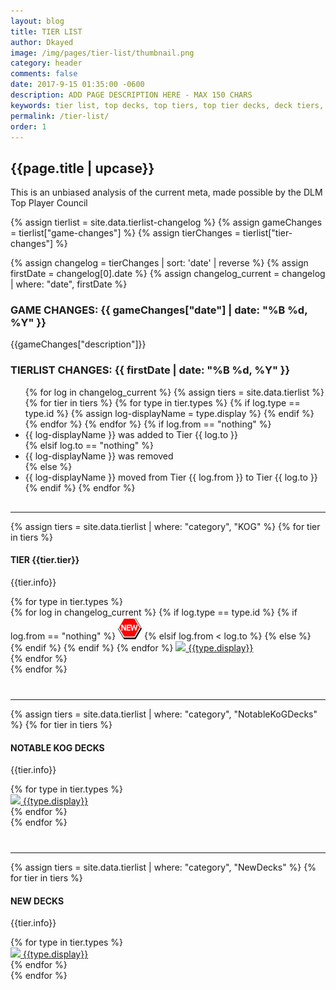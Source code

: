 ```yaml
---
layout: blog
title: TIER LIST
author: Dkayed
image: /img/pages/tier-list/thumbnail.png
category: header
comments: false
date: 2017-9-15 01:35:00 -0600
description: ADD PAGE DESCRIPTION HERE - MAX 150 CHARS
keywords: tier list, top decks, top tiers, top tier decks, deck tiers, deck ranks, deck types, best decks, new decks
permalink: /tier-list/
order: 1
---
```


<div class="section center">
    <h2>{{page.title | upcase}}</h2>
    <p> This is an unbiased analysis of the current meta, made possible by the DLM Top Player Council</p>    
</div>

{% assign tierlist = site.data.tierlist-changelog %}
{% assign gameChanges = tierlist["game-changes"] %}
{% assign tierChanges = tierlist["tier-changes"] %}

{% assign changelog = tierChanges | sort: 'date' | reverse %}
{% assign firstDate = changelog[0].date %}
{% assign changelog_current = changelog | where: "date", firstDate %}

<div class="section">
    <h3>GAME CHANGES: {{ gameChanges["date"] | date: "%B %d, %Y" }}</h3>
    <p>{{gameChanges["description"]}}</p>
</div>

<div class="section">
    <h3>TIERLIST CHANGES: {{ firstDate | date: "%B %d, %Y" }}</h3>
    <ul> 
        {% for log in changelog_current %}
            {% assign tiers = site.data.tierlist %}
            {% for tier in tiers %} 
                {% for type in tier.types %}
                    {% if log.type == type.id %}
                        {% assign log-displayName = type.display %}
                    {% endif %}
                {% endfor %}
            {% endfor %}
            {% if log.from == "nothing" %}
                <li>{{ log-displayName }} was added to Tier {{ log.to }}</li>
            {% elsif log.to == "nothing" %}
                <li>{{ log-displayName }} was removed</li>
            {% else %}
                <li>{{ log-displayName }} moved from Tier {{ log.from }} to Tier {{ log.to }}</li>
            {% endif %}
        {% endfor %}    
    </ul>            
</div>

<hr style="margin-top: 30px;">

<div class="section"> 
    {% assign tiers = site.data.tierlist | where: "category", "KOG" %}
    {% for tier in tiers %}
        <div class="section">
            <h4>TIER {{tier.tier}}</h4>
            <p>{{tier.info}}</p>
            <div class="decktype-filter row">
                {% for type in tier.types %}
                    <div class="btn-wrapper col-sm-6 col-md-4 col-lg-3" >
                        {% for log in changelog_current %}
                            {% if log.type == type.id %}
                                {% if log.from == "nothing" %}
                                    <img class="decktype-new" src="/img/assets/new.png" />
                                {% elsif log.from < log.to %}
                                    <span class="fa-stack fa-1x decktype-new">
                                        <i class="fa fa-circle fa-stack-2x" style="color: red;"></i>
                                        <i class="fa fa-arrow-down fa-stack-1x" style="color: white;"></i>
                                    </span>     
                                {% else %}
                                    <span class="fa-stack fa-1x decktype-new">
                                        <i class="fa fa-circle fa-stack-2x" style="color: green;"></i>
                                        <i class="fa fa-arrow-up fa-stack-1x" style="color: white;"></i>
                                    </span>     
                                {% endif %}
                            {% endif %}
                        {% endfor %}
                        <a class="btn-decktype" href="{{site.url}}/tier-list/{{type.id}}">
                            <img class="decktype-card" src= "https://yugiohprices.com/api/card_image/{{type.card}}"/>
                            <span class="decktype-display">{{type.display}}</span>
                        </a>
                    </div>
                {% endfor %}
            </div>
        </div>
    {% endfor %}
</div>

<hr style="margin-top: 40px;">

<div class="section">
    {% assign tiers = site.data.tierlist | where: "category", "NotableKoGDecks" %}
    {% for tier in tiers %}
        <div class="section">
            <h4>NOTABLE KOG DECKS</h4>
            <p>{{tier.info}}</p>
            <div class="decktype-filter row">
                {% for type in tier.types %}
                    <div class="btn-wrapper col-sm-6 col-md-4 col-lg-3" >
                        <a class="btn-decktype" href="{{site.url}}/tier-list/{{type.id}}">
                            <img class="decktype-card" src= "https://yugiohprices.com/api/card_image/{{type.card}}"/>
                            <span class="decktype-display">{{type.display}}</span>
                        </a>
                    </div>
                {% endfor %}
            </div>
        </div>
    {% endfor %}
</div>

<hr style="margin-top: 40px;">

<div class="section">
    {% assign tiers = site.data.tierlist | where: "category", "NewDecks" %}
    {% for tier in tiers %}
        <div class="section">
            <h4>NEW DECKS</h4>
            <p>{{tier.info}}</p>
            <div class="decktype-filter row">
                {% for type in tier.types %}
                    <div class="btn-wrapper col-sm-6 col-md-4 col-lg-3" >
                        <a class="btn-decktype" href="{{site.url}}/tier-list/{{type.id}}">
                            <img class="decktype-card" src= "https://yugiohprices.com/api/card_image/{{type.card}}"/>
                            <span class="decktype-display">{{type.display}}</span>
                        </a>
                    </div>
                {% endfor %}
            </div>
        </div>
    {% endfor %}
</div>
